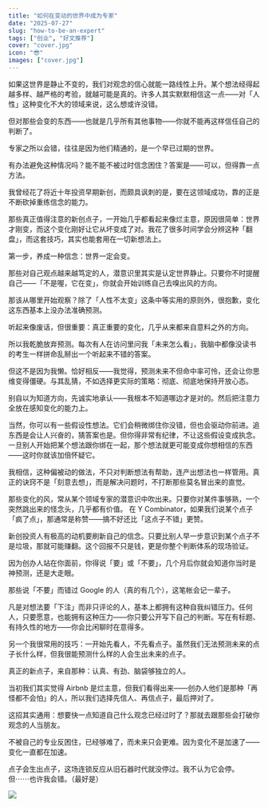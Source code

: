 ```yaml
---
title: "如何在变动的世界中成为专家"
date: "2025-07-27"
slug: "how-to-be-an-expert"
tags: ["创业", "好文推荐"]
cover: "cover.jpg"
icon: "😎"
images: ["cover.jpg"]
---
```

如果这世界是静止不变的，我们对观念的信心就能一路线性上升。某个想法经得起越多样、越严格的考验，就越可能是真的。许多人其实默默相信这一点——对「人性」这种变化不大的领域来说，这么想或许没错。



但对那些会变的东西——也就是几乎所有其他事物——你就不能再这样信任自己的判断了。



专家之所以会错，往往是因为他们精通的，是一个早已过期的世界。



有办法避免这种情况吗？能不能不被过时信念困住？答案是——可以，但得靠一点方法。



我曾经花了将近十年投资早期新创，而颇具讽刺的是，要在这领域成功，靠的正是不断砍掉重练信念的能力。



那些真正值得注意的新创点子，一开始几乎都看起来像烂主意，原因很简单：世界才刚变，而这个变化刚好让它从坏变成了对。我花了很多时间学会分辨这种「翻盘」，而这套技巧，其实也能套用在一切新想法上。



第一步，养成一种信念：世界一定会变。



那些对自己观点越来越笃定的人，潜意识里其实是认定世界静止。只要你不时提醒自己——「不是喔，它在变」，你就会开始训练自己去嗅出风的方向。



那该从哪里开始观察？除了「人性不太变」这条中等实用的原则外，很抱歉，变化这东西基本上没办法准确预测。



听起来像废话，但很重要：真正重要的变化，几乎从来都来自意料之外的方向。



所以我乾脆放弃预测。每次有人在访问里问我「未来怎么看」，我脑中都像没读书的考生一样拼命乱掰出一个听起来不错的答案。



但这不是因为我懒。恰好相反——我觉得，预测未来不但命中率可怜，还会让你思维变得僵硬。与其乱猜，不如选择更实际的策略：彻底、彻底地保持开放心态。



别自以为知道方向，先诚实地承认——我根本不知道哪边才是对的。然后把注意力全放在感知变化的能力上。



当然，你可以有一些假设性想法。它们会稍微绑住你没错，但也会驱动你前进。追东西是会让人兴奋的，猜答案也是。但你得非常有纪律，不让这些假设变成执念。
一旦别人开始把某个想法跟你绑在一起，那个想法就更可能变成你想相信的东西——这时你就该加倍怀疑它。



我相信，这种偏被动的做法，不只对判断想法有帮助，连产出想法也一样管用。真正的诀窍不是「刻意去想」，而是解决问题时，不打断那些莫名冒出来的直觉。



那些变化的风，常从某个领域专家的潜意识中吹出来。只要你对某件事够熟，一个突然跳出来的怪念头，几乎都有价值。
在 Y Combinator，如果我们说某个点子「疯了点」，那通常是称赞——搞不好还比「这点子不错」更赞。



新创投资人有极高的动机要刷新自己的信念。只要比别人早一步意识到某个点子不是垃圾，那就可能赚翻。这个回报不只是钱，更是你整个判断体系的现场验证。



因为创办人站在你面前，你得说「要」或「不要」，几个月后你就会知道你当时是神预测，还是大走眼。



那些说「不要」而错过 Google 的人（真的有几个），这笔帐会记一辈子。



凡是对想法要「下注」而非只评论的人，基本上都拥有这种自我纠错压力。任何人，只要愿意，也能拥有这种压力——你只要公开写下自己的判断。写在有标题、有持久性的地方——你会比闲聊时在意得多。



另一个我很常用的技巧：一开始先看人，不先看点子。虽然我们无法预测未来的点子长什么样，但我很能预测什么样的人会生出未来的点子。



真正的新点子，来自那种：认真、有劲、脑袋够独立的人。



当初我们其实觉得 Airbnb 是烂主意，但我们看得出来——创办人他们是那种「再怪都不会怕」的人，所以我们选择先信人、再信点子，最后押对了。



这招其实通用：想要快一点知道自己什么观念已经过时了？那就去跟那些会打破你观念的人当朋友。



不被自己的专业反困住，已经够难了，而未来只会更难。因为变化不是加速了——变化一直都在加速。



点子会生出点子，这场连锁反应从旧石器时代就没停过。我不认为它会停。
但⋯⋯也许我会错。（最好是）




![](https://prod-files-secure.s3.us-west-2.amazonaws.com/112d0858-5090-4d34-a606-b75eb8d65fd2/46476355-9cf3-4e99-9b7a-3531bc426380/1000202064.png?X-Amz-Algorithm=AWS4-HMAC-SHA256&X-Amz-Content-Sha256=UNSIGNED-PAYLOAD&X-Amz-Credential=ASIAZI2LB466XCITU4CY%2F20251004%2Fus-west-2%2Fs3%2Faws4_request&X-Amz-Date=20251004T214257Z&X-Amz-Expires=3600&X-Amz-Security-Token=IQoJb3JpZ2luX2VjEMj%2F%2F%2F%2F%2F%2F%2F%2F%2F%2FwEaCXVzLXdlc3QtMiJIMEYCIQCUP8zPnl0hCvZzsAxkLhOn%2B3wzhwpDVy26AdoktiYOmwIhAKGHuvaW3VTxVqf7QmGFPb4LbKIMuTsiM0tOmrsRTp5LKv8DCGEQABoMNjM3NDIzMTgzODA1IgxHDapEpylhIHFZdq8q3AMkyTgihgFVCCF1m3c975WECd902SOenIKrqH82cVeLEwk%2BE3CQMKwXLCeODjhqCOg%2BNRdRlqorCBwkLcKawCTgRVkcmko60TWkXVASgEnDb%2BSwnvD5AaFyhVd%2Bt2Yf0yd%2BeK1Ip8rxpMsw3v9HyJjjY5fDs%2BEpZVlxRR%2F8Ict8LRxykN6IHQlk%2F23TG40uJ4yMnmrjNhrEsT8SvqkscGxVHtUTTfown3WY%2FkotMo6INxq0OAhxDb%2FZAI9rLxMNr4M4HlKstxjYpjQ5mefXqeTm5gD%2Bd3jMqsiA5h9OILxB2hjeLFvF4N6nUpykAWO3ua6%2BkzfiQQEwi3gKrHSoLIEft8toChKYO0YaRfXnK1j4pWIxzy%2BVFM2RCxEubGMa3pAE6HrBIvkp9V%2BO%2BT5PLzGbPQoOd2%2FKny1VRLWHSh1elVTS%2BXDrMIa%2BoZlXbhOFfXTt02IEsbrT2ZabA27SmODz9XAGQtlHZQfOVOQlC0easdip6Xwu2rWkLwvPbyR4TJph6DuBjXHUgqerwFLscoF3TnZja2hhPs03LSVVTpyxUAqYvp%2B3pjDPxmkjBPPxgc8Vwm%2Ff7%2FgPkDfMnTH7XNWAG9xLOrAbVQ895Fm9ExRv4jPBidHH1ybOrHuMKTD%2Fj4XHBjqkAYeYFArfR1GI5Ual9vbp%2Bang9X5lK%2FIFFjCWPYw%2F7sjGgycF3cG4owO0H6XZZcowmKIWlOJHemnTovbHO3Xp4aOndvx%2FnZVfUx0pKBc17AQKqwN3PGawHc2daiIabSp3MBssNsnHyx3mdkO4X2%2FZEwduVqIm9FHH%2BMFydgbGtg9zT4OM8zYb1f0NXJDJBxGocOYu8ikcmEc0bu5lQibe2kH3Nxof&X-Amz-Signature=384a2980d82396a7ff8002af3dbdb665203ad7e0a598f76bfc92473ed687e3aa&X-Amz-SignedHeaders=host&x-amz-checksum-mode=ENABLED&x-id=GetObject)

